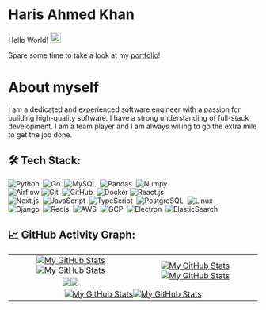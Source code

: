 # Haris Ahmed Khan

<p>Hello World! <img src="https://raw.githubusercontent.com/MartinHeinz/MartinHeinz/master/wave.gif" height="21"></p>
<p>Spare some time to take a look at my <a href="https://hariskhan.site">portfolio</a>!</p>

# About myself

I am a dedicated and experienced software engineer with a passion for building high-quality software. I have a strong
understanding of full-stack development. I am a team player and I am always willing to go the extra mile to get the job
done.

## 🛠️ Tech Stack:
![Python](https://img.shields.io/badge/-Python-555?style=flat&logo=python)&nbsp;
![Go](https://img.shields.io/badge/-Go-555?style=flat&logo=go)&nbsp;
![MySQL](https://img.shields.io/badge/-MySQL-555?style=flat&logo=mysql&logoColor=fff)&nbsp;
![Pandas](https://img.shields.io/badge/-Pandas-555?style=flat&logo=pandas)&nbsp;
![Numpy](https://img.shields.io/badge/-Numpy-555?style=flat&logo=numpy)&nbsp;\
![Airflow](https://img.shields.io/badge/-Airflow-555?style=flat&logo=Apache-Airflow)
![Git](https://img.shields.io/badge/-Git-555?style=flat&logo=git)&nbsp;
![GitHub](https://img.shields.io/badge/-GitHub-555?style=flat&logo=github)&nbsp;
![Docker](https://img.shields.io/badge/-Docker-555?style=flat&logo=Docker)
![React.js](https://img.shields.io/badge/-React.js-555?style=flat&logo=React)&nbsp;\
![Next.js](https://img.shields.io/badge/-Next.js-555?style=flat&logo=Nextdotjs)&nbsp;
![JavaScript](https://img.shields.io/badge/-JavaScript-555?style=flat&logo=javascript)&nbsp;
![TypeScript](https://img.shields.io/badge/-TypeScript-555?style=flat&logo=typescript)&nbsp;
![PostgreSQL](https://img.shields.io/badge/-PostgreSQL-555?style=flat&logo=postgresql)&nbsp;
![Linux](https://img.shields.io/badge/-Linux-555?style=flat&logo=linux)&nbsp;\
![Django](https://img.shields.io/badge/-Django-555?style=flat&logo=django)&nbsp;
![Redis](https://img.shields.io/badge/-Redis-555?style=flat&logo=redis)&nbsp;
![AWS](https://img.shields.io/badge/-AWS-555?style=flat&logo=amazonwebservices)&nbsp;
![GCP](https://img.shields.io/badge/-GCP-555?style=flat&logo=googlecloud)&nbsp;
![Electron](https://img.shields.io/badge/-Electron-555?style=flat&logo=electron&logoColor=89c6f5)&nbsp;
![ElasticSearch](https://img.shields.io/badge/-ElasticSearch-555?style=flat&logo=elasticsearch)&nbsp;

## 📈 GitHub Activity Graph:

<table>
    <tr>
        <td align="center"><a href="https://github.com/Haklifesavr#gh-light-mode-only"><img src="https://github-readme-stats.vercel.app/api?username=Haklifesavr&show_icons=true&theme=default&include_all_commits=true#gh-light-mode-only" alt="My GitHub Stats"/></a><a href="https://github.com/Haklifesavr#gh-dark-mode-only"><img src="https://github-readme-stats.vercel.app/api?username=Haklifesavr&show_icons=true&theme=tokyonight&include_all_commits=true#gh-dark-mode-only" alt="My GitHub Stats"/></a></td>
        <td rowspan="2" align="center"><a href="https://github.com/Haklifesavr#gh-light-mode-only"><img src="https://github-readme-stats.vercel.app/api/top-langs/?username=Haklifesavr&theme=default&langs_count=8#gh-light-mode-only" alt="My GitHub Stats"/></a><a href="https://github.com/Haklifesavr#gh-dark-mode-only"><img src="https://github-readme-stats.vercel.app/api/top-langs/?username=Haklifesavr&theme=tokyonight&langs_count=8#gh-dark-mode-only" alt="My GitHub Stats"/></a></td>
    </tr>
    <tr>
        <td align="center"><a href="https://github.com/Haklifesavr#gh-light-mode-only"><img src="https://github-readme-streak-stats.herokuapp.com/?user=Haklifesavr&theme=default"/></a><a href="https://github.com/Haklifesavr#gh-dark-mode-only"><img src="https://github-readme-streak-stats.herokuapp.com/?user=Haklifesavr&theme=tokyonight"/></a></td>
    </tr>
    <tr>
        <td colspan="2" align="center"><a href="https://github.com/Haklifesavr#gh-light-mode-only"><img src="https://raw.githubusercontent.com/Haklifesavr/Haklifesavr/output/github-contribution-grid-snake-default.svg#gh-light-mode-only" alt="My GitHub Stats"/></a><a href="https://github.com/Haklifesavr#gh-dark-mode-only"><img src="https://raw.githubusercontent.com/Haklifesavr/Haklifesavr/output/github-contribution-grid-snake-dark.svg#gh-dark-mode-only" alt="My GitHub Stats"/></a></td>
    </tr>
</table>
